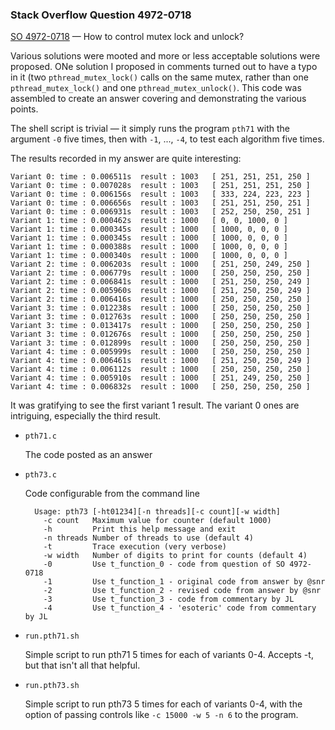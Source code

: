 ### Stack Overflow Question 4972-0718

[SO 4972-0718](https://stackoverflow.com/q/49720718) &mdash;
How to control mutex lock and unlock?

Various solutions were mooted and more or less acceptable solutions were
proposed.
ONe solution I proposed in comments turned out to have a typo in it (two
`pthread_mutex_lock()` calls on the same mutex, rather than one
`pthread_mutex_lock()` and one `pthread_mutex_unlock()`.
This code was assembled to create an answer covering and demonstrating
the various points.

The shell script is trivial — it simply runs the program `pth71` with
the argument `-0` five times, then with `-1`, ..., `-4`, to test each
algorithm five times.

The results recorded in my answer are quite interesting:

    Variant 0: time : 0.006511s  result : 1003   [ 251, 251, 251, 250 ]
    Variant 0: time : 0.007028s  result : 1003   [ 251, 251, 251, 250 ]
    Variant 0: time : 0.006156s  result : 1003   [ 333, 224, 223, 223 ]
    Variant 0: time : 0.006656s  result : 1003   [ 251, 251, 250, 251 ]
    Variant 0: time : 0.006931s  result : 1003   [ 252, 250, 250, 251 ]
    Variant 1: time : 0.000462s  result : 1000   [ 0, 0, 1000, 0 ]
    Variant 1: time : 0.000345s  result : 1000   [ 1000, 0, 0, 0 ]
    Variant 1: time : 0.000345s  result : 1000   [ 1000, 0, 0, 0 ]
    Variant 1: time : 0.000388s  result : 1000   [ 1000, 0, 0, 0 ]
    Variant 1: time : 0.000340s  result : 1000   [ 1000, 0, 0, 0 ]
    Variant 2: time : 0.006203s  result : 1000   [ 251, 250, 249, 250 ]
    Variant 2: time : 0.006779s  result : 1000   [ 250, 250, 250, 250 ]
    Variant 2: time : 0.006841s  result : 1000   [ 251, 250, 250, 249 ]
    Variant 2: time : 0.005960s  result : 1000   [ 251, 250, 250, 249 ]
    Variant 2: time : 0.006416s  result : 1000   [ 250, 250, 250, 250 ]
    Variant 3: time : 0.012238s  result : 1000   [ 250, 250, 250, 250 ]
    Variant 3: time : 0.012763s  result : 1000   [ 250, 250, 250, 250 ]
    Variant 3: time : 0.013417s  result : 1000   [ 250, 250, 250, 250 ]
    Variant 3: time : 0.012676s  result : 1000   [ 250, 250, 250, 250 ]
    Variant 3: time : 0.012899s  result : 1000   [ 250, 250, 250, 250 ]
    Variant 4: time : 0.005999s  result : 1000   [ 250, 250, 250, 250 ]
    Variant 4: time : 0.006461s  result : 1000   [ 251, 250, 250, 249 ]
    Variant 4: time : 0.006112s  result : 1000   [ 250, 250, 250, 250 ]
    Variant 4: time : 0.005910s  result : 1000   [ 251, 249, 250, 250 ]
    Variant 4: time : 0.006832s  result : 1000   [ 250, 250, 250, 250 ]

It was gratifying to see the first variant 1 result.
The variant 0 ones are intriguing, especially the third result.

* `pth71.c`

  The code posted as an answer

* `pth73.c`

  Code configurable from the command line

        Usage: pth73 [-ht01234][-n threads][-c count][-w width]
          -c count   Maximum value for counter (default 1000)
          -h         Print this help message and exit
          -n threads Number of threads to use (default 4)
          -t         Trace execution (very verbose)
          -w width   Number of digits to print for counts (default 4)
          -0         Use t_function_0 - code from question of SO 4972-0718
          -1         Use t_function_1 - original code from answer by @snr
          -2         Use t_function_2 - revised code from answer by @snr
          -3         Use t_function_3 - code from commentary by JL
          -4         Use t_function_4 - 'esoteric' code from commentary by JL

* `run.pth71.sh`

  Simple script to run pth71 5 times for each of variants 0-4.  Accepts -t,
  but that isn't all that helpful.

* `run.pth73.sh`

  Simple script to run pth73 5 times for each of variants 0-4, with the option
  of passing controls like `-c 15000 -w 5 -n 6` to the program.

